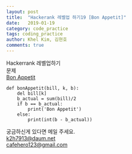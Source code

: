 ```yaml
---
layout: post
title:  "Hackerank 레벨업 하기19 [Bon Appetit]"
date:   2019-01-19
category: code_practice
tags: coding_practice
author: Khel Kim, 김현호
comments: true
---
```


Hackerrank 레벨업하기  
문제  
[Bon Appetit](https://www.hackerrank.com/challenges/bon-appetit/problem)

~~~
def bonAppetit(bill, k, b):
    del bill[k]
    b_actual = sum(bill)/2
    if b == b_actual:
        print('Bon Appetit')
    else:
        print(int(b - b_actual))
~~~

궁금하신게 있다면 메일 주세요.  
k2h7913@daum.net  
cafehero123@gmail.com
